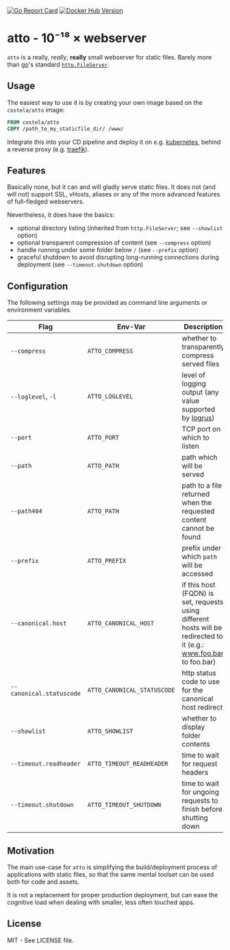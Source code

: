 [![Go Report Card](https://goreportcard.com/badge/github.com/costela/atto)](https://goreportcard.com/report/github.com/costela/atto)
[![Docker Hub Version](https://img.shields.io/badge/dynamic/json.svg?label=docker%20hub&url=https%3A%2F%2Findex.docker.io%2Fv1%2Frepositories%2Fcostela%2Fatto%2Ftags&query=%24[-1:].name&colorB=green)](https://hub.docker.com/r/costela/atto)

# atto - 10⁻¹⁸ × webserver

`atto` is a really, _really_, **really** small webserver for static files. Barely more than [go](https://golang.org/)'s standard [`http.FileServer`](https://golang.org/pkg/net/http/#example_FileServer).

## Usage

The easiest way to use it is by creating your own image based on the `costela/atto` image:

```Dockerfile
FROM costela/atto
COPY /path_to_my_staticfile_dir/ /www/
```

Integrate this into your CD pipeline and deploy it on e.g. [kubernetes](https://kubernetes.io/), behind a reverse proxy (e.g. [traefik](https://traefik.io/)).

## Features

Basically none, but it can and will gladly serve static files. It does not (and will not) support SSL, vHosts, aliases or any of the more advanced features of full-fledged webservers.

Nevertheless, it does have the basics:

- optional directory listing (inherited from `http.FileServer`; see `--showlist` option)
- optional transparent compression of content (see `--compress` option)
- handle running under some folder below `/` (see `--prefix` option)
- graceful shutdown to avoid disrupting long-running connections during deployment (see `--timeout.shutdown` option)

## Configuration

The following settings may be provided as command line arguments or environment variables.

| Flag | Env-Var | Description | Default |
| --- | --- | --- | --- |
| `--compress` | `ATTO_COMPRESS` | whether to transparently compress served files | `true` |
| `--loglevel`, `-l` | `ATTO_LOGLEVEL` | level of logging output (any value supported by [logrus](https://github.com/sirupsen/logrus)) | `warn` |
| `--port` | `ATTO_PORT` | TCP port on which to listen | `8080` |
| `--path` | `ATTO_PATH` | path which will be served | `.` |
| `--path404` | `ATTO_PATH` | path to a file returned when the requested content cannot be found | `404.html` |
| `--prefix` | `ATTO_PREFIX` | prefix under which `path` will be accessed | _none_ |
| `--canonical.host` | `ATTO_CANONICAL_HOST` | if this host (FQDN) is set, requests using different hosts will be redirected to it (e.g.: www.foo.bar to foo.bar) | _none_ |
| `--canonical.statuscode` | `ATTO_CANONICAL_STATUSCODE` | http status code to use for the canonical host redirect | `302` (temporary) |
| `--showlist` | `ATTO_SHOWLIST` | whether to display folder contents | `false` |
| `--timeout.readheader` | `ATTO_TIMEOUT_READHEADER` | time to wait for request headers | `5s` |
| `--timeout.shutdown` | `ATTO_TIMEOUT_SHUTDOWN` | time to wait for ungoing requests to finish before shutting down | `30s` |

## Motivation

The main use-case for `atto` is simplifying the build/deployment process of applications with static files, so that the same mental toolset can be used both for code and assets.

It is not a replacement for proper production deployment, but can ease the cognitive load when dealing with smaller, less often touched apps.

## License

MIT - See LICENSE file.
